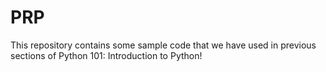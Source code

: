 # PRP

This repository contains some sample code that we have used in previous sections of Python 101: Introduction to Python!
